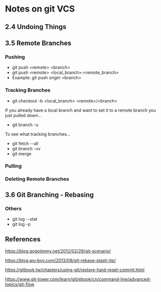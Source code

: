 
# Notes on git VCS


## 2.4 Undoing Things


## 3.5 Remote Branches

### Pushing
* git push \<remote> \<branch>
* git push \<remote> \<local_branch>:\<remote_branch>
* Example: git push *origin* \<branch>

### Tracking Branches
* git checkout -b \<local_branch> \<remote>/\<branch>

If you already have a local branch and want to set it to a remote branch you just pulled down...
* git branch -u

To see what tracking branches...
* git fetch --all
* git branch -vv
* git merge

### Pulling

### Deleting Remote Branches

## 3.6 Git Branching - Rebasing


### Others
* git log --stat
* git log -p


## References
https://blog.gogojimmy.net/2012/02/29/git-scenario/

https://blog.wu-boy.com/2013/08/git-rebase-stash-tip/

https://gitbook.tw/chapters/using-git/restore-hard-reset-commit.html

https://www.git-tower.com/learn/git/ebook/cn/command-line/advanced-topics/git-flow



